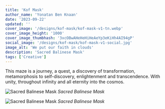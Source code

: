 ```yaml
---
title: 'Kof Mask'
author_name: 'Yonatan Ben Knaan'
date: '2023-09-22'
updated: ''
cover_image: '/designs/kof-mask/kof-mask-v1-tn.webp'
cover_image_height: '1000'
cover_image_thumbhash: '3xcOBwAHeHeHiHeAeYp3eKiHh4AI94gP'
social_image: '/designs/kof-mask/kof-mask-v1-social.jpg'
image_alt: 'We put our faith in clouds'
description: 'Sacred Balinese Mask'
tags: ['Creative']
---
```


This maze is a journey, a quest, a discovery of transformation, metamorphosis to self-discovery, enlightenment and transcendence. With unity, throughout infinity and all eternity into the cosmos.

![Sacred Balinese Mask](/designs/kof-mask/kof-mask-v1.webp)
*Sacred Balinese Mask*

![Sacred Balinese Mask](/designs/kof-mask/kof-mask-v2.webp)
*Sacred Balinese Mask*